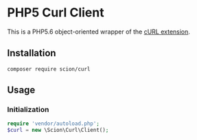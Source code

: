 # PHP5 Curl Client
This is a PHP5.6 object-oriented wrapper of the [cURL extension](http://php.net/curl).

## Installation
```shell
composer require scion/curl
```

## Usage
### Initialization
```php
require 'vendor/autoload.php';
$curl = new \Scion\Curl\Client();
```
